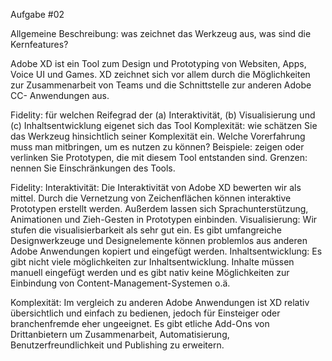 Aufgabe #02

Allgemeine Beschreibung: 
was zeichnet das Werkzeug aus, was sind die Kernfeatures?

Adobe XD ist ein Tool zum Design und Prototyping von Websiten, Apps, Voice UI und Games. XD zeichnet sich vor allem durch die Möglichkeiten zur Zusammenarbeit von Teams und die Schnittstelle zur anderen Adobe CC- Anwendungen aus. 

Fidelity: für welchen Reifegrad der (a) Interaktivität, (b) Visualisierung und (c) Inhaltsentwicklung eigenet sich das Tool
Komplexität: wie schätzen Sie das Werkzeug hinsichtlich seiner Komplexität ein. Welche Vorerfahrung muss man mitbringen, um es nutzen zu können?
Beispiele: zeigen oder verlinken Sie Prototypen, die mit diesem Tool entstanden sind.
Grenzen: nennen Sie Einschränkungen des Tools.

Fidelity:
Interaktivität: Die Interaktivität von Adobe XD bewerten wir als mittel.
Durch die Vernetzung von Zeichenflächen können interaktive Prototypen erstellt werden. Außerdem lassen sich Sprachunterstützung, Animationen und Zieh-Gesten in Prototypen einbinden.
Visualisierung: Wir stufen die visualisierbarkeit als sehr gut ein. Es gibt umfangreiche Designwerkzeuge und Designelemente können problemlos aus anderen Adobe Anwendungen kopiert und eingefügt werden.
Inhaltsentwicklung: Es gibt nicht viele möglichkeiten zur Inhaltsentwicklung. Inhalte müssen manuell eingefügt werden und es gibt nativ keine Möglichkeiten zur Einbindung von Content-Management-Systemen o.ä.

Komplexität:
Im vergleich zu anderen Adobe Anwendungen ist XD relativ übersichtlich und einfach zu bedienen, jedoch für Einsteiger oder branchenfremde eher ungeeignet. Es gibt etliche Add-Ons von Drittanbietern um Zusammenarbeit, Automatisierung, Benutzerfreundlichkeit und Publishing zu erweitern.
